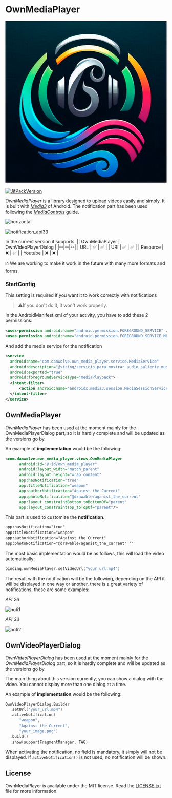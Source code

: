 # OwnMediaPlayer
![OwnMediaPlayer](https://raw.githubusercontent.com/Danwolve98/OwnMediaPlayer/main/own_media_player/src/main/res/drawable/own_media_player.png)

[![JitPackVersion](https://jitpack.io/v/Danwolve98/OwnMediaPlayer.svg)](https://jitpack.io/#Danwolve98/OwnMediaPlayer)

*OwnMediaPlayer* is a library designed to upload videos easily and simply. It is built with [*Media3*](https://developer.android.com/media/implement/playback-app) of Android.
The notification part has been used following the [*MediaControls*](https://developer.android.com/media/implement/surfaces/mobile) guide.

![horizontal](https://github.com/user-attachments/assets/d52e697a-2c64-4ffb-8c4e-f523e836d711)

![notification_api33](https://github.com/user-attachments/assets/0b6adf2a-fcf0-4a02-815b-7e7bd458c64c)

In the current version it supports:
|| OwnMediaPlayer | OwnVideoPlayerDialog |
|--|--|--|
| URL | ✅ | ✅ |
| URI | ✅ | ✅ |
| Resource | ❌ | ✅ |
| Youtube | ❌ | ❌ |

🗈 We are working to make it work in the future with many more formats and forms.

### StartConfig
This setting is required if you want it to work correctly with notifications

> ⚠️If you don't do it, it won't work properly.

In the AndroidManifest.xml of your activity, you have to add these 2 permissions:
```xml
<uses-permission android:name="android.permission.FOREGROUND_SERVICE" />  
<uses-permission android:name="android.permission.FOREGROUND_SERVICE_MEDIA_PLAYBACK" />
```
And add the media service for the notification
```xml
<service  
  android:name="com.danwolve.own_media_player.service.MediaService"  
  android:description="@string/servicio_para_mostrar_audio_saliente_museos"  
  android:exported="true"  
  android:foregroundServiceType="mediaPlayback">  
  <intent-filter>  
	  <action android:name="androidx.media3.session.MediaSessionService" />  
  </intent-filter>  
</service>
```
## OwnMediaPlayer
*OwnMediaPlayer* has been used at the moment mainly for the OwnMediaPlayerDialog part, so it is hardly complete and will be updated as the versions go by.

An example of **implementation** would be the following:
```xml
<com.danwolve.own_media_player.views.OwnMediaPlayer  
      android:id="@+id/own_media_player"  
      android:layout_width="match_parent"  
      android:layout_height="wrap_content"  
      app:hasNotification="true"  
      app:titleNotification="weapon"  
      app:authorNotification="Against the Current"  
      app:photoNotification="@drawable/aganist_the_current"  
      app:layout_constraintBottom_toBottomOf="parent"  
      app:layout_constraintTop_toTopOf="parent"/>
```
This part is used to customize the **notification**.
```xml 
app:hasNotification="true"  
app:titleNotification="weapon"  
app:authorNotification="Against the Current"  
app:photoNotification="@drawable/aganist_the_current" '''
```
The most basic implementation would be as follows, this will load the video automatically:
```kotlin
binding.ownMediaPlayer.setVideoUrl("your_url.mp4")
```
The result with the notification will be the following, depending on the API it will be displayed in one way or another, there is a great variety of notifications, these are some examples:

*API 26*

![noti1](https://github.com/user-attachments/assets/cc4aeea8-386e-4323-8b6b-7237d8ed9432)

*API 33*

![noti2](https://github.com/user-attachments/assets/b51aa2c4-81ca-4d04-bed8-0d833f63d750)

## OwnVideoPlayerDialog
*OwnVideoPlayerDialog* has been used at the moment mainly for the *OwnMediaPlayerDialog* part, so it is hardly complete and will be updated as the versions go by.
  
The main thing about this version currently, you can show a dialog with the video. You cannot display more than one dialog at a time.

An example of **implementation** would be the following:
``` kotlin
OwnVideoPlayerDialog.Builder  
  .setUrl("your_url.mp4")  
  .activeNotification(  
	  "weapon",  
      "Against the Current",  
      "your_image.png")  
  .build()  
  .show(supportFragmentManager, TAG)
  ```
  When activating the notification, no field is mandatory, it simply will not be displayed.
  If `activeNotification()` is not used, no notification will be shown.
  
## License
OwnMediaPlayer is available under the MIT license. Read the [LICENSE.txt](https://github.com/Danwolve98/OwnMediaPlayer/blob/main/LICENSE) file for more information.
  
